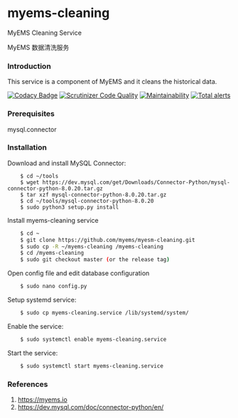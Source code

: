 # myems-cleaning
MyEMS Cleaning Service 

MyEMS 数据清洗服务


### Introduction

This service is a component of MyEMS and it cleans the historical data. 

[![Codacy Badge](https://api.codacy.com/project/badge/Grade/ac9730a315c4436cb224dff0eedd7eaf)](https://app.codacy.com/gh/myems/myems-cleaning?utm_source=github.com&utm_medium=referral&utm_content=myems/myems-cleaning&utm_campaign=Badge_Grade)
[![Scrutinizer Code Quality](https://scrutinizer-ci.com/g/myems/myems-cleaning/badges/quality-score.png?b=master)](https://scrutinizer-ci.com/g/myems/myems-cleaning/?branch=master)
[![Maintainability](https://api.codeclimate.com/v1/badges/e81df9e97fb701e0865d/maintainability)](https://codeclimate.com/github/myems/myems-cleaning/maintainability)
[![Total alerts](https://img.shields.io/lgtm/alerts/g/myems/myems-cleaning.svg?logo=lgtm&logoWidth=18)](https://lgtm.com/projects/g/myems/myems-cleaning/alerts/)


### Prerequisites

mysql.connector


### Installation
    
Download and install MySQL Connector:
```
    $ cd ~/tools
    $ wget https://dev.mysql.com/get/Downloads/Connector-Python/mysql-connector-python-8.0.20.tar.gz
    $ tar xzf mysql-connector-python-8.0.20.tar.gz
    $ cd ~/tools/mysql-connector-python-8.0.20
    $ sudo python3 setup.py install
```

Install myems-cleaning service
```bash
    $ cd ~
    $ git clone https://github.com/myems/myesm-cleaning.git
    $ sudo cp -R ~/myems-cleaning /myems-cleaning
    $ cd /myems-cleaning
    $ sudo git checkout master (or the release tag)
```
Open config file and edit database configuration
```bash
    $ sudo nano config.py
```
Setup systemd service:
```bash
    $ sudo cp myems-cleaning.service /lib/systemd/system/
```
Enable the service:
```bash
    $ sudo systemctl enable myems-cleaning.service
```
Start the service:
```bash
    $ sudo systemctl start myems-cleaning.service
```

### References

1. https://myems.io
2. https://dev.mysql.com/doc/connector-python/en/
